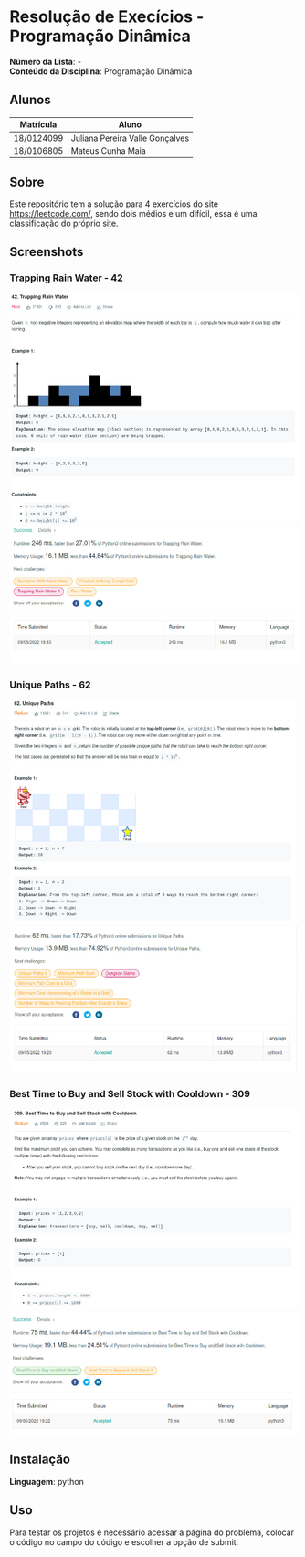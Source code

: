 # Resolução de Execícios - Programação Dinâmica

**Número da Lista**: -<br>
**Conteúdo da Disciplina**: Programação Dinâmica<br>

## Alunos
|Matrícula | Aluno |
| -- | -- |
| 18/0124099  |  Juliana Pereira Valle Gonçalves |
| 18/0106805  |  Mateus Cunha Maia |

## Sobre 
Este repositório tem a solução para 4 exercícios do site https://leetcode.com/, sendo dois médios e um difícil, essa é uma classificação do próprio site.

## Screenshots

### Trapping Rain Water - 42

![42](./assets/42.jpeg)
![42](./assets/42_solution.jpeg)

### Unique Paths - 62

![62](./assets/62.jpeg)
![62](./assets/62_solution.jpeg)

### Best Time to Buy and Sell Stock with Cooldown - 309

![309](./assets/309.jpeg)
![309](./assets/309_solution.jpeg)

## Instalação 
**Linguagem**: python <br>

## Uso 
Para testar os projetos é necessário acessar a página do problema, colocar o código no campo do código e escolher a opção de submit.





